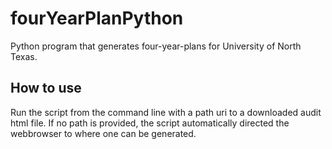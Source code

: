 # fourYearPlanPython
Python program that generates four-year-plans for University of North Texas.

## How to use
Run the script from the command line with a path uri to a downloaded audit html file. If no path is provided, the script automatically directed the webbrowser to where one can be generated.
